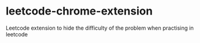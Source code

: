 # leetcode-chrome-extension
Leetcode extension to hide the difficulty of the problem when practising in leetcode
